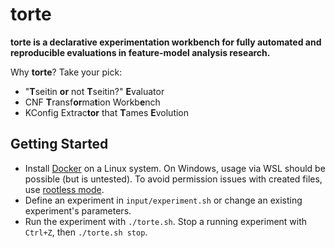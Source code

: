 # torte

**torte is a declarative experimentation workbench for fully automated and reproducible evaluations in feature-model analysis research.**

Why **torte**?
Take your pick:

- "**T**seitin **or** not **T**seitin?" **E**valuator
- CNF **T**ransf**or**ma**t**ion Workb**e**nch
- KConfig Extrac**tor** that **T**ames **E**volution

## Getting Started

- Install [Docker](https://docs.docker.com/get-docker/) on a Linux system. On Windows, usage via WSL should be possible (but is untested).
  To avoid permission issues with created files, use [rootless mode](https://docs.docker.com/engine/security/rootless/).
- Define an experiment in `input/experiment.sh` or change an existing experiment's parameters.
- Run the experiment with `./torte.sh`. Stop a running experiment with `Ctrl+Z`, then `./torte.sh stop`.